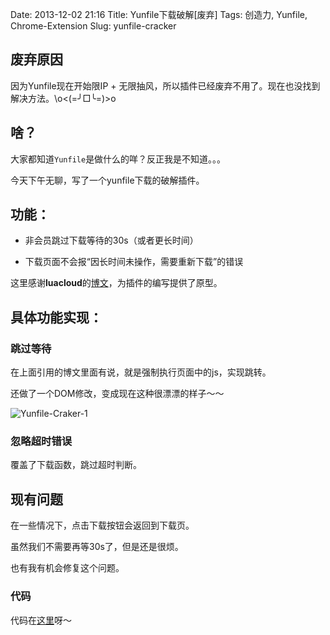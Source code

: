 Date: 2013-12-02 21:16
Title: Yunfile下载破解[废弃]
Tags: 创造力, Yunfile, Chrome-Extension
Slug: yunfile-cracker


## 废弃原因

因为Yunfile现在开始限IP + 无限抽风，所以插件已经废弃不用了。现在也没找到解决方法。\o<(=╯□╰=)>o

## 啥？

大家都知道``Yunfile``是做什么的咩？反正我是不知道。。。

今天下午无聊，写了一个yunfile下载的破解插件。

## 功能：

* 非会员跳过下载等待的30s（或者更长时间）

* 下载页面不会报“因长时间未操作，需要重新下载”的错误

这里感谢**luacloud**的[博文][1]，为插件的编写提供了原型。

## 具体功能实现：

### 跳过等待

在上面引用的博文里面有说，就是强制执行页面中的js，实现跳转。

还做了一个DOM修改，变成现在这种很漂漂的样子～～

![Yunfile-Craker-1][2]

### 忽略超时错误

覆盖了下载函数，跳过超时判断。

## 现有问题

在一些情况下，点击下载按钮会返回到下载页。

虽然我们不需要再等30s了，但是还是很烦。

也有我有机会修复这个问题。

### 代码

代码在[这里][3]呀～


[1]: http://www.luacloud.com/2012/crack-yunfile-network-disk-30-wait-for-restrictions.html

[2]: http://wizmann-tk-pic.u.qiniudn.com/yunfile-craker-1.png

[3]: https://github.com/Wizmann/Utils/tree/master/Chrome-extension/yunfile-cracker
